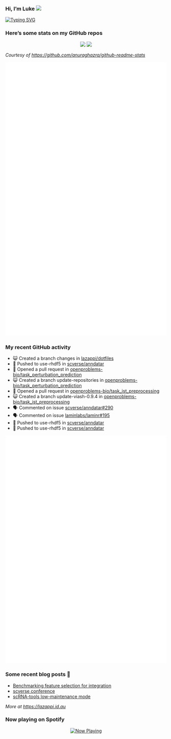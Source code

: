 
<!-- README.md is generated from README.Rmd. Please edit that file -->

### Hi, I’m Luke <img src="https://raw.githubusercontent.com/MartinHeinz/MartinHeinz/master/wave.gif" width="30px">

<!-- Customise this at https://readme-typing-svg.demolab.com -->

[![Typing
SVG](https://readme-typing-svg.demolab.com?font=Fira+Code&duration=3000&pause=200&color=9D24F7&center=true&random=true&width=435&lines=Data+scientist;Bioinformatician;Package+developer;Workflow+engineer)](https://git.io/typing-svg)

<!--
**lazappi/lazappi** is a ✨ _special_ ✨ repository because its `README.md` (this file) appears on your GitHub profile.
&#10;Here are some ideas to get you started:
&#10;- 🔭 I’m currently working on ...
- 🌱 I’m currently learning ...
- 👯 I’m looking to collaborate on ...
- 🤔 I’m looking for help with ...
- 💬 Ask me about ...
- 📫 How to reach me: ...
- 😄 Pronouns: ...
- ⚡ Fun fact: ...
-->

### Here’s some stats on my GitHub repos

<p align="center">
<img src="https://github-readme-stats.vercel.app/api?username=lazappi&count_private=true&show_icons=true&theme=buefy&hide_title=True">
<img src="https://github-readme-stats.vercel.app/api/top-langs/?username=lazappi&hide=html&theme=buefy&layout=compact">
</p>

*Courtesy of <https://github.com/anuraghazra/github-readme-stats>*

<p align="center" style="width:100%;">
<img src="https://github.com/lazappi/lazappi/raw/main/github-intro.svg">
</p>

### My recent GitHub activity

- 😺 Created a branch changes in
  [lazappi/dotfiles](https://github.com/lazappi/dotfiles)
- 📨 Pushed to use-rhdf5 in
  [scverse/anndatar](https://github.com/scverse/anndatar)
- 🤔 Opened a pull request in
  [openproblems-bio/task_perturbation_prediction](https://github.com/openproblems-bio/task_perturbation_prediction)
- 😺 Created a branch update-repositories in
  [openproblems-bio/task_perturbation_prediction](https://github.com/openproblems-bio/task_perturbation_prediction)
- 🤔 Opened a pull request in
  [openproblems-bio/task_ist_preprocessing](https://github.com/openproblems-bio/task_ist_preprocessing)
- 😺 Created a branch update-viash-0.9.4 in
  [openproblems-bio/task_ist_preprocessing](https://github.com/openproblems-bio/task_ist_preprocessing)
- 🗣 Commented on issue
  [scverse/anndatar#290](https://github.com/scverse/anndatar#290)
- 🗣 Commented on issue
  [laminlabs/laminr#195](https://github.com/laminlabs/laminr#195)
- 📨 Pushed to use-rhdf5 in
  [scverse/anndatar](https://github.com/scverse/anndatar)
- 📨 Pushed to use-rhdf5 in
  [scverse/anndatar](https://github.com/scverse/anndatar)

<p align="center" style="width:100%;">
<img src="https://github.com/lazappi/lazappi/raw/main/github-status.svg">
</p>

### Some recent blog posts 📝

- [Benchmarking feature selection for
  integration](https://lazappi.id.au/posts/2025-03-15-feature-selection-benchmark/)
- [scverse
  conference](https://lazappi.id.au/posts/2024-09-15-scverse-conference/)
- [scRNA-tools low-maintenance
  mode](https://lazappi.id.au/posts/2024-03-04-scRNAtools-low-maintenance/)

*More at <https://lazappi.id.au>*

### Now playing on Spotify

<p align="center">
<a href="https://now-playing-profile.lazappi.vercel.app/now-playing?open">
<img src="https://now-playing-profile.lazappi.vercel.app/now-playing" width="256" height="64" alt="Now Playing">
</a>
</p>
